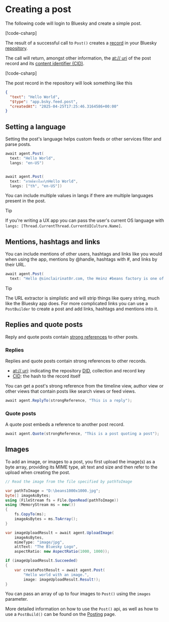 ﻿# Creating a post

The following code will login to Bluesky and create a simple post.

[!code-csharp[](code/helloWorld.cs#L1-L5)]

The result of a successful call to `Post()` creates a [record](../commonTerms.md#records) in your Bluesky [repository](../commonTerms.md#repositories).

The call will return, amongst other information, the [at:// uri](../commonTerms.md#uri) of the post record and its [content identifier (CID)](../commonTerms.md#cid).

[!code-csharp[](code/helloWorld.cs#L7-L11)]

The post record in the repository will look something like this

```json
{
  "text": "Hello World",
  "$type": "app.bsky.feed.post",
  "createdAt": "2025-04-25T17:25:46.3164586+00:00"
}
```

## Setting a language

Setting the post's language helps custom feeds or other services filter and parse posts.

```c#
await agent.Post(
  text: "Hello World",
  langs: "en-US")


await agent.Post(
  text: "สวัสดีชาวโลก\nHello World",
  langs: ["th", "en-US"])
```

You can include multiple values in langs if there are multiple languages present in the post.

>[!TIP]
>If you're writing a UX app you can pass the user's current OS language with `langs: [Thread.CurrentThread.CurrentUICulture.Name]`.

## Mentions, hashtags and links

You can include mentions of other users, hashtags and links like you would when using the app,
mentions by @handle, hashtags with #, and links by their URL.

```c#
await agent.Post(
  text: "Hello @sinclairinat0r.com, the Heinz #beans factory is one of the largest food factories in Europe! https://en.wikipedia.org/wiki/H._J._Heinz,_Wigan");
```

>[!TIP]
>The URL extractor is simplistic and will strip things like query string, much like the Bluesky app does.
> For more complicated links you can use a `PostBuilder` to create a post and add links, hashtags and mentions into it.

## Replies and quote posts

Reply and quote posts contain [strong references](../commonTerms.md#strongReference) to other posts.

### Replies

Replies and quote posts contain strong references to other records.

* [at:// uri](../commonTerms.md#uri): indicating the repository [DID](../commonTerms.md#dids), collection and record key
* [CID](../commonTerms.md#cid): the hash to the record itself

You can get a post's strong reference from the timeline view, author view or other views that contain posts like search views or feed views.

```c#
await agent.ReplyTo(strongReference, "This is a reply");
```

### <a name="quotePosts">Quote posts</a>

A quote post embeds a reference to another post record.

```c#
await agent.Quote(strongReference, "This is a post quoting a post");
```

## Images

To add an image, or images to a post, you first upload the image(s) as a byte array, providing its MIME type, alt text and size and then refer to the upload when creating the post.

```c#
// Read the image from the file specified by pathToImage

var pathToImage = "D:\beans1000x1000.jpg";
byte[] imageAsBytes;
using (FileStream fs = File.OpenRead(pathToImage))
using (MemoryStream ms = new())
{
    fs.CopyTo(ms);
    imageAsBytes = ms.ToArray();
}

var imageUploadResult = await agent.UploadImage(
    imageAsBytes,
    mimeType: "image/jpg",
    altText: "The Bluesky Logo",
    aspectRatio: new AspectRatio(1000, 1000));

if (imageUploadResult.Succeeded)
{
    var createPostResult = await agent.Post(
        "Hello world with an image.",
        image: imageUploadResult.Result!);
}
```

You can pass an array of up to four images to `Post()` using the `images` parameter.

More detailed information on how to use the `Post()` api, as well as how to use a `PostBuild()` can be found on the [Posting](../posting.md) page.
